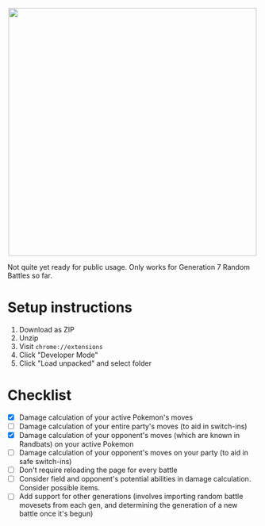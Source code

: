<p align="center">
  <img src="https://github.com/ridoy/ps_godmode/blob/main/alphademo.png" height="500px">
  </p>

Not quite yet ready for public usage. Only works for Generation 7 Random Battles so far.

# Setup instructions

1. Download as ZIP
2. Unzip
3. Visit `chrome://extensions`
4. Click "Developer Mode"
5. Click "Load unpacked" and select folder

# Checklist

- [x] Damage calculation of your active Pokemon's moves
- [ ] Damage calculation of your entire party's moves (to aid in switch-ins)
- [x] Damage calculation of your opponent's moves (which are known in Randbats) on your active Pokemon
- [ ] Damage calculation of your opponent's moves on your party (to aid in safe switch-ins)
- [ ] Don't require reloading the page for every battle
- [ ] Consider field and opponent's potential abilities in damage calculation. Consider possible items.
- [ ] Add support for other generations (involves importing random battle movesets from each gen, and determining the generation of a new battle once it's begun)
